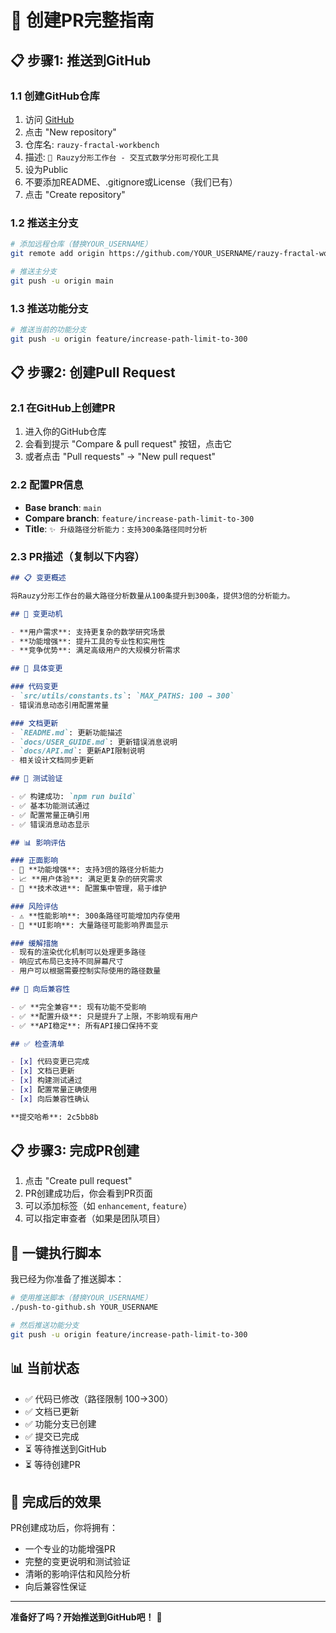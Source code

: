 # 🚀 创建PR完整指南

## 📋 步骤1: 推送到GitHub

### 1.1 创建GitHub仓库
1. 访问 [GitHub](https://github.com)
2. 点击 "New repository"
3. 仓库名: `rauzy-fractal-workbench`
4. 描述: `🎨 Rauzy分形工作台 - 交互式数学分形可视化工具`
5. 设为Public
6. 不要添加README、.gitignore或License（我们已有）
7. 点击 "Create repository"

### 1.2 推送主分支
```bash
# 添加远程仓库（替换YOUR_USERNAME）
git remote add origin https://github.com/YOUR_USERNAME/rauzy-fractal-workbench.git

# 推送主分支
git push -u origin main
```

### 1.3 推送功能分支
```bash
# 推送当前的功能分支
git push -u origin feature/increase-path-limit-to-300
```

## 📋 步骤2: 创建Pull Request

### 2.1 在GitHub上创建PR
1. 进入你的GitHub仓库
2. 会看到提示 "Compare & pull request" 按钮，点击它
3. 或者点击 "Pull requests" → "New pull request"

### 2.2 配置PR信息
- **Base branch**: `main`
- **Compare branch**: `feature/increase-path-limit-to-300`
- **Title**: `✨ 升级路径分析能力：支持300条路径同时分析`

### 2.3 PR描述（复制以下内容）

```markdown
## 📋 变更概述

将Rauzy分形工作台的最大路径分析数量从100条提升到300条，提供3倍的分析能力。

## 🎯 变更动机

- **用户需求**: 支持更复杂的数学研究场景
- **功能增强**: 提升工具的专业性和实用性  
- **竞争优势**: 满足高级用户的大规模分析需求

## 📝 具体变更

### 代码变更
- `src/utils/constants.ts`: `MAX_PATHS: 100 → 300`
- 错误消息动态引用配置常量

### 文档更新
- `README.md`: 更新功能描述
- `docs/USER_GUIDE.md`: 更新错误消息说明
- `docs/API.md`: 更新API限制说明
- 相关设计文档同步更新

## 🧪 测试验证

- ✅ 构建成功: `npm run build`
- ✅ 基本功能测试通过
- ✅ 配置常量正确引用
- ✅ 错误消息动态显示

## 📊 影响评估

### 正面影响
- 🎯 **功能增强**: 支持3倍的路径分析能力
- 📈 **用户体验**: 满足更复杂的研究需求
- 🔧 **技术改进**: 配置集中管理，易于维护

### 风险评估
- ⚠️ **性能影响**: 300条路径可能增加内存使用
- 🎨 **UI影响**: 大量路径可能影响界面显示

### 缓解措施
- 现有的渲染优化机制可以处理更多路径
- 响应式布局已支持不同屏幕尺寸
- 用户可以根据需要控制实际使用的路径数量

## 🔄 向后兼容性

- ✅ **完全兼容**: 现有功能不受影响
- ✅ **配置升级**: 只是提升了上限，不影响现有用户
- ✅ **API稳定**: 所有API接口保持不变

## ✅ 检查清单

- [x] 代码变更已完成
- [x] 文档已更新
- [x] 构建测试通过
- [x] 配置常量正确使用
- [x] 向后兼容性确认

**提交哈希**: 2c5bb8b
```

## 📋 步骤3: 完成PR创建

1. 点击 "Create pull request"
2. PR创建成功后，你会看到PR页面
3. 可以添加标签（如 `enhancement`, `feature`）
4. 可以指定审查者（如果是团队项目）

## 🎯 一键执行脚本

我已经为你准备了推送脚本：

```bash
# 使用推送脚本（替换YOUR_USERNAME）
./push-to-github.sh YOUR_USERNAME

# 然后推送功能分支
git push -u origin feature/increase-path-limit-to-300
```

## 📊 当前状态

- ✅ 代码已修改（路径限制 100→300）
- ✅ 文档已更新
- ✅ 功能分支已创建
- ✅ 提交已完成
- ⏳ 等待推送到GitHub
- ⏳ 等待创建PR

## 🎉 完成后的效果

PR创建成功后，你将拥有：
- 一个专业的功能增强PR
- 完整的变更说明和测试验证
- 清晰的影响评估和风险分析
- 向后兼容性保证

---

**准备好了吗？开始推送到GitHub吧！** 🚀